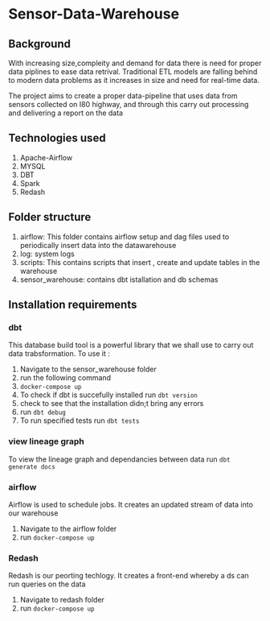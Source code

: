 # Sensor-Data-Warehouse
## Background
With increasing size,compleity and demand for data there is need for proper data piplines to ease data retrival. Traditional ETL models are falling behind to modern data problems as it increases in size and need for real-time data.

The project aims to create a proper data-pipeline that uses data from sensors collected on I80 highway, and through this carry out processing and delivering a report on the data

## Technologies used
1. Apache-Airflow
2. MYSQL
3. DBT
4. Spark
5. Redash

## Folder structure
1. airflow: This folder contains airflow setup and dag files used to periodically insert data into the datawarehouse
2. log: system logs
3. scripts: This contains scripts that insert , create and update tables in the warehouse
4. sensor_warehouse: contains dbt istallation and db schemas

## Installation requirements

### dbt
This database build tool is a powerful library that we shall use to carry out data trabsformation. To use it :
1. Navigate to the sensor_warehouse folder 
2. run the following command
3. ``` docker-compose up ``` 
4. To check if dbt is succefully installed run ``dbt version``
7. check to see that the installation didn;t bring any errors 
8. run `` dbt debug `` 
9. To run specified tests run `` dbt tests ``

### view lineage graph
To view the lineage graph and dependancies between data run ```dbt generate docs```

### airflow

Airflow is used to schedule jobs. It creates an updated stream of data into our warehouse
1. Navigate to the airflow folder
2. run `` docker-compose up ``

### Redash
Redash is our peorting techlogy. It creates a front-end whereby a ds can run queries on the data 
1. Navigate to redash folder
2. run `` docker-compose up ``

